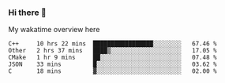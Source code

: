 ### Hi there 👋

<!--
**Jassy930/Jassy930** is a ✨ _special_ ✨ repository because its `README.md` (this file) appears on your GitHub profile.

Here are some ideas to get you started:

- 🔭 I’m currently working on ...
- 🌱 I’m currently learning ...
- 👯 I’m looking to collaborate on ...
- 🤔 I’m looking for help with ...
- 💬 Ask me about ...
- 📫 How to reach me: ...
- 😄 Pronouns: ...
- ⚡ Fun fact: ...
-->

My wakatime overview here
<!--START_SECTION:waka-->
```text
C++     10 hrs 22 mins  █████████████████░░░░░░░░   67.46 % 
Other   2 hrs 37 mins   ████▒░░░░░░░░░░░░░░░░░░░░   17.05 % 
CMake   1 hr 9 mins     ██░░░░░░░░░░░░░░░░░░░░░░░   07.48 % 
JSON    33 mins         █░░░░░░░░░░░░░░░░░░░░░░░░   03.62 % 
C       18 mins         ▓░░░░░░░░░░░░░░░░░░░░░░░░   02.00 % 
```
<!--END_SECTION:waka-->
